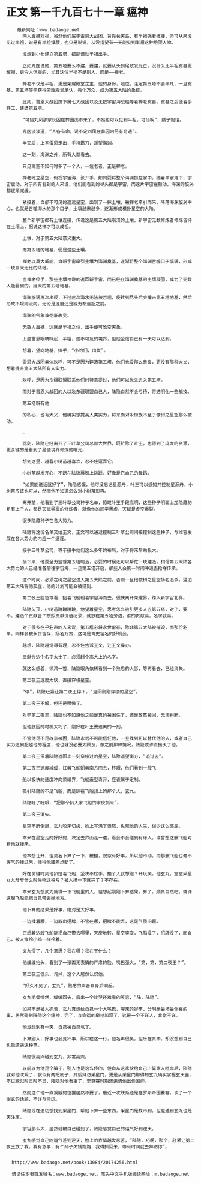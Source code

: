 # 正文 第一千九百七十一章 瘟神
        最新网址：www.badaoge.net
          两人震撼对视，虽然他们属于雷恩大战团，背靠长天岛，有半祖强者撑腰，但可从来没见过半祖，说是有半祖撑腰，也只是说说，从没指望有一天能见到半祖这种绝顶人物。
      
          没想到小七建立第五塔，都能请动半祖出手。
      
          正如鬼医说的，第五塔要么不建，要建，就要从头到尾散发光芒，没什么比半祖奠基更耀眼，更令人信服的，尤其这位半祖不是别人，而是——禅老。
      
          禅老不仅是半祖，更是荣耀殿堂之主，他的身份，地位，注定第五塔不会平凡，一旦奠基，第五塔等于获得荣耀殿堂承认，教化万众，成为第五大陆的象征。
      
          此刻，雷恩大战团携下属七大战团以及无数宇宙海战船等着禅老奠基，奠基之后便着手开工，建造第五塔。
      
          “可惜刘凤那家伙困在葬园出不来了，不然也可以见到半祖，可惜啊”，腰子惋惜。
      
          鬼医淡淡道，“人各有命，说不定刘凤在葬园内另有奇遇”。
      
          半天后，上圣雷恩走出，手持霸刀，遥望海渊。
      
          这一刻，海渊之外，所有人都看去。
      
          只见高空不知何时多了一个人，一位老者，正是禅老。
      
          禅老屹立星空，俯视宇宙海，张开手，如同要将整个海渊抓在掌中，随着单掌落下，宇宙震动，对于所有看到的人来说，他们能看到的尽头都是宇宙，而这片宇宙在颤动，海渊的旋涡都逐渐减缓。
      
          紧接着，自那不可见的遥远星空，出现了一抹土壤，被禅老牵引而来，降落海渊旋涡中心，也就是吞噬海水的那个口子，土壤越来越多，逐渐形成横卧星空的大陆。
      
          整个新宇宙都有土壤连接，传说这是第五大陆崩溃的土壤，新宇宙无数修炼者修炼皆待在土壤上，据说这样才可以成祖。
      
          土壤，对于第五大陆意义重大。
      
          而第五塔的地基，便是这些土壤。
      
          禅老以莫大威能，自新宇宙牵引土壤为海渊奠基，逐渐将整个海渊吞噬口子填满，形成一块巨大无比的陆地。
      
          当禅老停手，那些土壤神奇的返回新宇宙，而已经在海渊奠基的土壤凝固，成为了无数人能看到的，庞大的第五塔地基。
      
          海渊旋涡再次出现，不过此次海水无法被吞噬，旋转到尽头后会撞击第五塔地基，然后形成不规则流向，无论是速度还是威力都远超之前。
      
          海渊的气象被彻底改变。
      
          无数人震撼，这就是半祖之位，出手便可改变天象。
      
          上圣雷恩眼睛眯起，半祖，遥不可及的境界，但他坚信自己有一天可以达到。
      
          想着，望向地基，挥手，“小的们，出发”。
      
          雷恩大战团集体欢呼，可不是因为建造第五塔，他们也没那么善良，更没有那种大义，想着提升第五大陆所有人实力。
      
          欢呼，是因为东疆联盟联系他们时特意提过，他们可以优先进入第五塔。
      
          而对于雷恩大战团的人以及东疆联盟自己人，陆隐自然不会亏待，将透明化一些战技。
      
          第五塔既有他
      
          的私心，也有大义，他确实想提高人类实力，将来面对永恒族不至于像树之星空那么被动。
      
          …
      
          此刻，陆隐已经离开了三叶草公司总部大世界，既铲除了叶王，也得到了庞大的资源，更关键的是看到了星使境界修炼的曙光。
      
          想到这里，越看小树苗越喜欢，忍不住逗弄它。
      
          小树苗越发开心，不断在陆隐肩膀上跳跃，好像是它自己的舞蹈。
      
          “如果能说话就好了”，陆隐感慨，他可没忘记星源丹，叶王可以感知并控制星源丹，小树苗应该也可以，然而他不知道怎么对小树苗形容。
      
          离开前，他看到了三叶草公司种子名单，惊叹叶王手段高明，这些种子明面上加隐藏的足有上千人，都是天赋异禀的修炼者，就像他的同学黑虚，天赋是虚空爆裂。
      
          很多隐藏种子在各大势力。
      
          陆隐将这份名单交给王文，王文可以通过控制三叶草公司间接控制这些种子，与维容发展在各大势力的内应一个道理。
      
          接手三叶草公司，等于接手他们这么多年的布局，对于将来帮助极大。
      
          接下来，他要全力监督第五塔制造，必要的时候还可以帮忙一块建造，相信第五大陆各大势力的人已经准备前往宇宙海，一旦第五塔开启，那些人会第一时间冲进去抢夺传承。
      
          这个时间，必须在树之星空进入第五大陆之前，否则一旦他被树之星空扬名追杀，逼迫第五大陆将他孤立，他的计划可能会被猜到。
      
          第二夜王脸色难看，抬着飞船朝着宇宙海而去，很快离开荣耀界，跨入新宇宙北界。
      
          陆隐头顶，小树苗蹦蹦跳跳，他望着星空，思考怎么吸引更多人去第五塔，对了，要不，建造个贡献台？按照贡献价值纪录，就放在第五塔旁边，谁的贡献高，名字就高。
      
          对于很多在乎名声的人来说，第五塔必将永世留存，除非第五大陆被摧毁，而那份名单，同样会被永世留存，扬名万古，这可是青史留名的好机会。
      
          越想，陆隐越觉得有理，忍不住告诉王文，让王文操办。
      
          贡献台这个名字太土了，必须起个高大上的名字。
      
          就这么想着，惊鸿一瞥，陆隐眼角依稀看到一个熟悉的人影，等再看去，已经消失。
      
          第二夜王速度太快，直接穿梭星空。
      
          “停”，陆隐赶紧让第二夜王停下，“返回刚刚穿梭的星空”。
      
          第二夜王不解，但还是照做了。
      
          对于第二夜王，陆隐也不知道他之前是真的被困住了，还是故意被困，无法判断。
      
          但他脱困的时机太巧了，刚好在叶王要逃离的一刻。
      
          不管他是不是故意被困，陆隐永远不可能信任他，一旦找到可以替代他的人，或者自己实力达到超越他的程度，他也就没必要太顾及，像之前那种情况，陆隐或许直接灭了他。
      
          第二夜王带着陆隐返回上一刻穿梭过的星空，陆隐遥望南方，“追过去”。
      
          第二夜王速度减缓，扛着飞船朝着南方而去，转眼，他们看到一艘飞
      
          船以极快的速度冲向荣耀界，飞船造型奇异，应该属于定制。
      
          吸引陆隐的不是飞船，而是趴在飞船顶上的那个人，玄九。
      
          陆隐眨了眨眼，“把那个扒人家飞船的家伙抓来”。
      
          第二夜王消失。
      
          星空不断倒退，玄九咬牙切齿，脸上写满了愤怒，纵观他的人生，很少这么憋屈。
      
          本来在星空走的好好的，决定去界山走一遭，看会不会碰到有缘人，谁曾想这艘飞船对着他就撞来。
      
          他本想让开，但莫名卜算了一下，被撞，貌似有好事，所以他不动，而那艘飞船也毫不客气的撞过来，撞得他腰差点断了。
      
          好在关键时刻他扒拉着飞船，坚决不松手，撞了人就想跑？开玩笑，他玄九，堂堂采星女九爷爷什么时候吃这种亏？被人撞一下就完了？不存在。
      
          本来玄九想武力威慑一下飞船里的人，但想起刚刚卜算结果，算了，顺其自然吧，或许这艘飞船能把自己带去好地方。
      
          他卜算的结果是好事，绝对是大好事。
      
          一边揉着腰，一边取出招牌，不管在哪，招牌不能丢，这是气质问题。
      
          正想着这艘飞船能把自己带去哪里，天旋地转，星空突变，飞船没了，招牌没了，而自己，被人像拎小鸡一样拎着。
      
          玄九懵了，几个意思？我在哪？我在干什么？
      
          他缓缓抬头，看到了一张面无表情的严肃的脸，嘴巴张大，“第，第，第二夜王？”。
      
          第二夜王低头，诧异，这个人居然认识他。
      
          “好久不见了，玄九”，熟悉的声音自身后响起。
      
          玄九毛骨悚然，缓缓回头，露出一个比哭还难看的笑容，“陆，陆隐”。
      
          如果不是被人抓着，玄九真想给自己一个大嘴巴，哪来的好事，分明是最坏最倒霉的事，居然碰到陆隐这个瘟神，完了，与命运的牵扯加深了，这是一个不详人，非常不详。
      
          他没想到有一天，自己被自己坑了。
      
          卜算别人，好事也会变坏事，所以在这一行，他名声很臭，但乐在其中，却没想到自己也能遭遇这种事。
      
          陆隐很高兴碰到玄九，非常高兴。
      
          以前以为他是个骗子，别人也是这么传的，但自从这家伙给自己卜算家人吐血后，陆隐就对他改观了，貌似有两把刷子，其后拜访采星门，更是从采星门那得知玄九确实掌握玄天鉴，不过貌似时灵时不灵，陆隐对他看重了，至尊赛时期还邀请他出任国师。
      
          然而这个他一直觊觎的位置居然不要了，最近一次联系还是在罗斯帝国要塞，谈了一个很玄的话题，不详与命运。
      
          陆隐现在迫切想找到采星门，帮他卜算一些东西，采星门是找不到，但能遇到玄九也是天注定。
      
          宇宙那么大，居然就被自己碰到了，陆隐感觉自己的运气好到逆天。
      
          玄九感觉自己的运气差到逆天，脸上的表情越发悲苦，“陆隐，巧啊，那个，赶紧让第二夜王放了我，我有急事，有个孙子欠钱跑路，我得抓回来，等有时间就去拜访你”。
      
      
      http://www.badaoge.net/book/13084/20174256.html
      
      请记住本书首发域名：www.badaoge.net。笔尖中文手机版阅读网址：m.badaoge.net